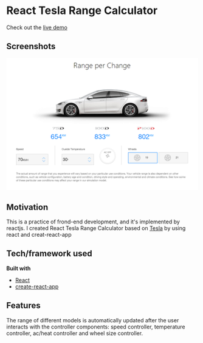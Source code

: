 # React Tesla Range Calculator
Check out the [live demo](https://tesla-range-calculator.herokuapp.com/)

## Screenshots
![](screenshot.png)

## Motivation
This is a practice of frond-end development, and it's implemented by reactjs. 
I created React Tesla Range Calculator based on
[Tesla](https://www.tesla.com/en_AU/models) by using react and creat-react-app

## Tech/framework used
<b>Built with</b>
- [React](https://github.com/facebook/react)
- [create-react-app](https://github.com/facebook/create-react-app)

## Features
The range of different models is automatically updated after the user interacts with the controller components: speed controller, temperature controller, ac/heat controller and wheel size controller.

